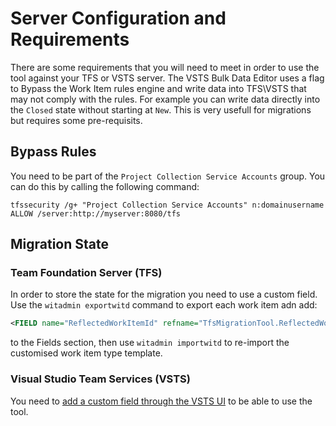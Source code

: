 # Server Configuration and Requirements

There are some requirements that you will need to meet in order to use the tool against your TFS or VSTS server. The VSTS Bulk Data Editor uses a flag to Bypass the Work Item rules engine and write data into TFS\VSTS that may not comply with the rules. For example you can write data directly into the `Closed` state without starting at `New`. This is very usefull for migrations but requires some pre-requisits.

## Bypass Rules

You need to be part of the `Project Collection Service Accounts` group. You can do this by calling the following command:

`tfssecurity /g+ "Project Collection Service Accounts" n:domainusername ALLOW /server:http://myserver:8080/tfs`

## Migration State

### Team Foundation Server (TFS)

In order to store the state for the migration you need to use a custom field. Use the `witadmin exportwitd` command to export each work item adn add:

```xml
<FIELD name="ReflectedWorkItemId" refname="TfsMigrationTool.ReflectedWorkItemId" type="String" />
```

to the Fields section, then use `witadmin importwitd` to re-import the customised work item type template.

### Visual Studio Team Services (VSTS)

You need to [add a custom field through the VSTS UI](https://blogs.msdn.microsoft.com/visualstudioalm/2015/12/10/adding-a-custom-field-to-a-work-item/) to be able to use the tool.

